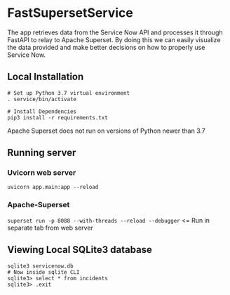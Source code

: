 # FastSupersetService
The app retrieves data from the Service Now API and processes it through FastAPI to relay to Apache Superset. By doing this we can easily visualize the data provided and make better decisions on how to properly use Service Now.

## Local Installation 

```
# Set up Python 3.7 virtual environment
. service/bin/activate

# Install Dependencies
pip3 install -r requirements.txt
```
Apache Superset does not run on versions of Python newer than 3.7

## Running server

### Uvicorn web server
`uvicorn app.main:app --reload`

### Apache-Superset 
`superset run -p 8088 --with-threads --reload --debugger` <= Run in separate tab from web server

## Viewing Local SQLite3 database
```
sqlite3 servicenow.db
# Now inside sqlite CLI
sqlite3> select * from incidents
sqlite3> .exit
```
